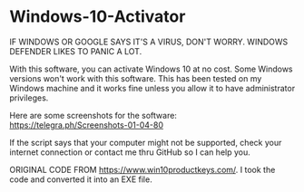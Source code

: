 # Windows-10-Activator

IF WINDOWS OR GOOGLE SAYS IT'S A VIRUS, DON'T WORRY. WINDOWS DEFENDER LIKES TO PANIC A LOT.

With this software, you can activate Windows 10 at no cost. Some Windows versions won't work with this software.
This has been tested on my Windows machine and it works fine unless you allow it to have administrator privileges.

Here are some screenshots for the software: https://telegra.ph/Screenshots-01-04-80

If the script says that your computer might not be supported, check your internet connection or contact me thru GitHub so I can help you.

ORIGINAL CODE FROM https://www.win10productkeys.com/.
I took the code and converted it into an EXE file.
